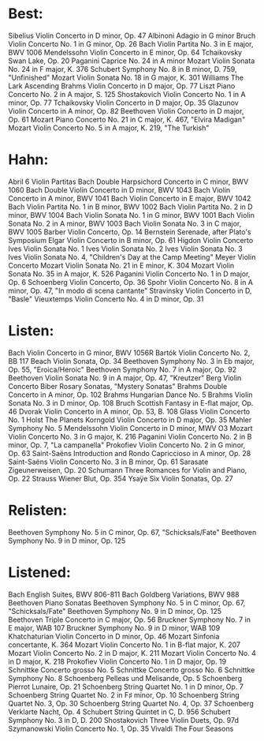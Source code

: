 # Best:

Sibelius        Violin Concerto in D minor, Op. 47
Albinoni        Adagio in G minor
Bruch           Violin Concerto No. 1 in G minor, Op. 26
Bach            Violin Partita No. 3 in E major, BWV 1006
Mendelssohn     Violin Concerto in E minor, Op. 64
Tchaikovsky     Swan Lake, Op. 20
Paganini        Caprice No. 24 in A minor
Mozart          Violin Sonata No. 24 in F major, K. 376
Schubert        Symphony No. 8 in B minor, D. 759, "Unfinished"
Mozart          Violin Sonata No. 18 in G major, K. 301
Williams        The Lark Ascending
Brahms          Violin Concerto in D major, Op. 77
Liszt           Piano Concerto No. 2 in A major, S. 125
Shostakovich    Violin Concerto No. 1 in A minor, Op. 77
Tchaikovsky     Violin Concerto in D major, Op. 35
Glazunov        Violin Concerto in A minor, Op. 82
Beethoven       Violin Concerto in D major, Op. 61
Mozart          Piano Concerto No. 21 in C major, K. 467, "Elvira Madigan"
Mozart          Violin Concerto No. 5 in A major, K. 219, "The Turkish"

# Hahn:

Abril           6 Violin Partitas
Bach            Double Harpsichord Concerto in C minor, BWV 1060
Bach            Double Violin Concerto in D minor, BWV 1043
Bach            Violin Concerto in A minor, BWV 1041
Bach            Violin Concerto in E major, BWV 1042
Bach            Violin Partita No. 1 in B minor, BWV 1002
Bach            Violin Partita No. 2 in D minor, BWV 1004
Bach            Violin Sonata No. 1 in G minor, BWV 1001
Bach            Violin Sonata No. 2 in A minor, BWV 1003
Bach            Violin Sonata No. 3 in C major, BWV 1005
Barber          Violin Concerto, Op. 14
Bernstein       Serenade, after Plato's Symposium
Elgar           Violin Concerto in B minor, Op. 61
Higdon          Violin Concerto
Ives            Violin Sonata No. 1
Ives            Violin Sonata No. 2
Ives            Violin Sonata No. 3
Ives            Violin Sonata No. 4, "Children's Day at the Camp Meeting"
Meyer           Violin Concerto
Mozart          Violin Sonata No. 21 in E minor, K. 304
Mozart          Violin Sonata No. 35 in A major, K. 526
Paganini        Violin Concerto No. 1 in D major, Op. 6
Schoenberg      Violin Concerto, Op. 36
Spohr           Violin Concerto No. 8 in A minor, Op. 47, "In modo di scena cantante"
Stravinsky      Violin Concerto in D, "Basle"
Vieuxtemps      Violin Concerto No. 4 in D minor, Op. 31

# Listen:

Bach            Violin Concerto in G minor, BWV 1056R
Bartók          Violin Concerto No. 2, BB 117
Beach           Violin Sonata, Op. 34
Beethoven       Symphony No. 3 in Eb major, Op. 55, "Eroica/Heroic"
Beethoven       Symphony No. 7 in A major, Op. 92
Beethoven       Violin Sonata No. 9 in A major, Op. 47, "Kreutzer"
Berg            Violin Concerto
Biber           Rosary Sonatas, "Mystery Sonatas"
Brahms          Double Concerto in A minor, Op. 102
Brahms          Hungarian Dance No. 5
Brahms          Violin Sonata No. 3 in D minor, Op. 108
Bruch           Scottish Fantasy in E-flat major, Op. 46
Dvorak          Violin Concerto in A minor, Op. 53, B. 108
Glass           Violin Concerto No. 1
Holst           The Planets
Korngold        Violin Concerto in D major, Op. 35
Mahler          Symphony No. 5
Mendelssohn     Violin Concerto in D minor, MWV O3
Mozart          Violin Concerto No. 3 in G major, K. 216
Paganini        Violin Concerto No. 2 in B minor, Op. 7, "La campanella"
Prokofiev       Violin Concerto No. 2 in G minor, Op. 63
Saint-Saëns     Introduction and Rondo Capriccioso in A minor, Op. 28
Saint-Saëns     Violin Concerto No. 3 in B minor, Op. 61
Sarasate        Zigeunerweisen, Op. 20
Schumann        Three Romances for Violin and Piano, Op. 22
Strauss         Wiener Blut, Op. 354
Ysaÿe           Six Violin Sonatas, Op. 27

# Relisten:

Beethoven       Symphony No. 5 in C minor, Op. 67, "Schicksals/Fate"
Beethoven       Symphony No. 9 in D minor, Op. 125

# Listened:

Bach            English Suites, BWV 806-811
Bach            Goldberg Variations, BWV 988
Beethoven       Piano Sonatas
Beethoven       Symphony No. 5 in C minor, Op. 67, "Schicksals/Fate"
Beethoven       Symphony No. 9 in D minor, Op. 125
Beethoven       Triple Concerto in C major, Op. 56
Bruckner        Symphony No. 7 in E major, WAB 107
Bruckner        Symphony No. 9 in D minor, WAB 109
Khatchaturian   Violin Concerto in D minor, Op. 46
Mozart          Sinfonia concertante, K. 364
Mozart          Violin Concerto No. 1 in B-flat major, K. 207
Mozart          Violin Concerto No. 2 in D major, K. 211
Mozart          Violin Concerto No. 4 in D major, K. 218
Prokofiev       Violin Concerto No. 1 in D major, Op. 19
Schnittke       Concerto grosso No. 5
Schnittke       Concerto grosso No. 6
Schnittke       Symphony No. 8
Schoenberg      Pelleas und Melisande, Op. 5
Schoenberg      Pierrot Lunaire, Op. 21
Schoenberg      String Quartet No. 1 in D minor, Op. 7
Schoenberg      String Quartet No. 2 in F♯ minor, Op. 10
Schoenberg      String Quartet No. 3, Op. 30
Schoenberg      String Quartet No. 4, Op. 37
Schoenberg      Verklarte Nacht, Op. 4
Schubert        String Quintet in C, D. 956
Schubert        Symphony No. 3 in D, D. 200
Shostakovich    Three Violin Duets, Op. 97d
Szymanowski     Violin Concerto No. 1, Op. 35
Vivaldi         The Four Seasons
